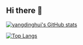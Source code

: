 ## Hi there 👋

<!--
**yangdinghui/yangdinghui** is a ✨ _special_ ✨ repository because its `README.md` (this file) appears on your GitHub profile.

Here are some ideas to get you started:

- 🔭 I’m currently working on ...
- 🌱 I’m currently learning ...
- 👯 I’m looking to collaborate on ...
- 🤔 I’m looking for help with ...
- 💬 Ask me about ...
- 📫 How to reach me: ...
- 😄 Pronouns: ...
- ⚡ Fun fact: ...
-->
[![yangdinghui's GitHub stats](https://github-readme-stats.vercel.app/api?username=yangdinghui)](https://github.com/yangdinghui/github-readme-stats)

[![Top Langs](https://github-readme-stats.vercel.app/api/top-langs/?username=yangdinghui&layout=compact)](https://github.com/yangdinghui/github-readme-stats)
